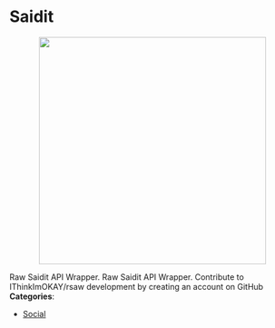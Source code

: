 # Saidit

<p align="center">
    <img width="400" src="https://raw.githubusercontent.com/awesome-apis/awesome-apis/apis/saidit/logo_256x256.png" />
</p>


Raw Saidit API Wrapper. Raw Saidit API Wrapper. Contribute to IThinkImOKAY/rsaw development by creating an account on GitHub
**Categories**:

- [Social](https://github/awesome-apis/awesome-apis#social)



